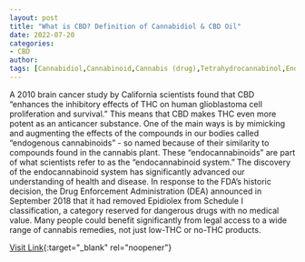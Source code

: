 ```yaml
---
layout: post
title: "What is CBD? Definition of Cannabidiol & CBD Oil"
date: 2022-07-20
categories:
- CBD
author: 
tags: [Cannabidiol,Cannabinoid,Cannabis (drug),Tetrahydrocannabinol,Endocannabinoid system,Drugs,Cannabis,Health sciences,Health,Medicine,Clinical medicine,Medical treatments,Cannabaceae,Health care,Pharmacology,Psychoactive drugs]
---
```



A 2010 brain cancer study by California scientists found that CBD “enhances the inhibitory effects of THC on human glioblastoma cell proliferation and survival.” This means that CBD makes THC even more potent as an anticancer substance. One of the main ways is by mimicking and augmenting the effects of the compounds in our bodies called “endogenous cannabinoids” - so named because of their similarity to compounds found in the cannabis plant. These “endocannabinoids” are part of what scientists refer to as the “endocannabinoid system.”  The discovery of the endocannabinoid system has significantly advanced our understanding of health and disease. In response to the FDA’s historic decision, the Drug Enforcement Administration (DEA) announced in September 2018 that it had removed Epidiolex from Schedule I classification, a category reserved for dangerous drugs with no medical value. Many people could benefit significantly from legal access to a wide range of cannabis remedies, not just low-THC or no-THC products.

[Visit Link](https://www.projectcbd.org/about/what-cbd){:target="_blank" rel="noopener"}


